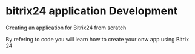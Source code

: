 # bitrix24 application Development

Creating an application for Bitrix24 from scratch

By refering to code you will learn how to create your onw app using Bitrix 24
